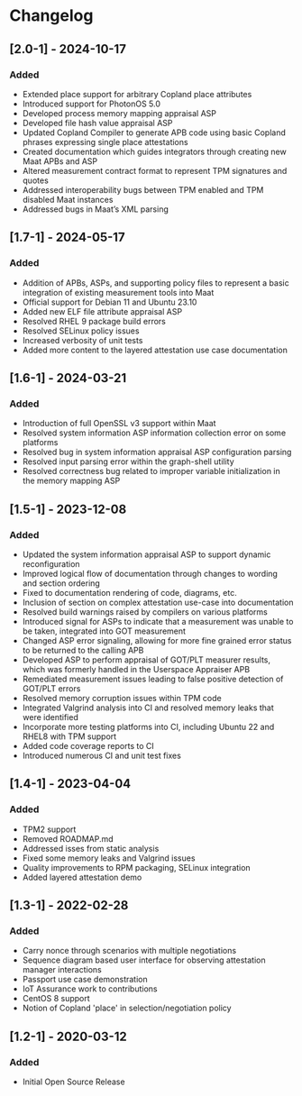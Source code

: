 # Changelog

## [2.0-1] - 2024-10-17
### Added
- Extended place support for arbitrary Copland place attributes
- Introduced support for PhotonOS 5.0
- Developed process memory mapping appraisal ASP
- Developed file hash value appraisal ASP
- Updated Copland Compiler to generate APB code using basic Copland phrases expressing single place attestations
- Created documentation which guides integrators through creating new Maat APBs and ASP
- Altered measurement contract format to represent TPM signatures and quotes
- Addressed interoperability bugs between TPM enabled and TPM disabled Maat instances
- Addressed bugs in Maat’s XML parsing

## [1.7-1] - 2024-05-17
### Added
- Addition of APBs, ASPs, and supporting policy files to represent a basic integration of existing measurement tools into Maat
- Official support for Debian 11 and Ubuntu 23.10
- Added new ELF file attribute appraisal ASP
- Resolved RHEL 9 package build errors
- Resolved SELinux policy issues
- Increased verbosity of unit tests
- Added more content to the layered attestation use case documentation

## [1.6-1] - 2024-03-21
### Added
- Introduction of full OpenSSL v3 support within Maat
- Resolved system information ASP information collection error on some platforms
- Resolved bug in system information appraisal ASP configuration parsing
- Resolved input parsing error within the graph-shell utility
- Resolved correctness bug related to improper variable initialization in the memory mapping ASP

## [1.5-1] - 2023-12-08
### Added
- Updated the system information appraisal ASP to support dynamic reconfiguration
- Improved logical flow of documentation through changes to wording and section ordering
- Fixed to documentation rendering of code, diagrams, etc.
- Inclusion of section on complex attestation use-case into documentation
- Resolved build warnings raised by compilers on various platforms
- Introduced signal for ASPs to indicate that a measurement was unable to be taken, integrated into GOT measurement
- Changed ASP error signaling, allowing for more fine grained error status to be returned to the calling APB
- Developed ASP to perform appraisal of GOT/PLT measurer results, which was formerly handled in the Userspace Appraiser APB
- Remediated measurement issues leading to false positive detection of GOT/PLT errors
- Resolved memory corruption issues within TPM code
- Integrated Valgrind analysis into CI and resolved memory leaks that were identified
- Incorporate more testing platforms into CI, including Ubuntu 22 and RHEL8 with TPM support
- Added code coverage reports to CI
- Introduced numerous CI and unit test fixes

## [1.4-1] - 2023-04-04
### Added
- TPM2 support
- Removed ROADMAP.md
- Addressed isses from static analysis
- Fixed some memory leaks and Valgrind issues
- Quality improvements to RPM packaging, SELinux integration
- Added layered attestation demo

## [1.3-1] - 2022-02-28
### Added
- Carry nonce through scenarios with multiple negotiations
- Sequence diagram based user interface for observing attestation manager interactions
- Passport use case demonstration
- IoT Assurance work to contributions
- CentOS 8 support
- Notion of Copland 'place' in selection/negotiation policy

## [1.2-1] - 2020-03-12
### Added
- Initial Open Source Release



